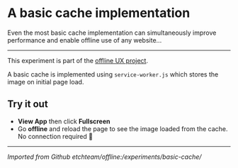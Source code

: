 # A basic cache implementation

Even the most basic cache implementation can simultaneously improve performance
and enable offline use of any website...

---

This experiment is part of the [offline UX project](https://offline.etch.now.sh/).

A basic cache is implemented using `service-worker.js` which stores the image on
initial page load.

## Try it out

- **View App** then click **Fullscreen**
- Go **offline** and reload the page to see the image loaded from the cache. No
connection required 💪

---

*Imported from Github etchteam/offline:/experiments/basic-cache/*